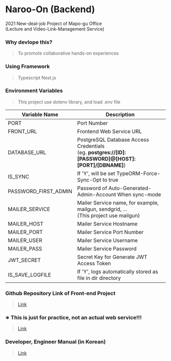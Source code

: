 # Naroo-On (Backend)

<p>
2021 New-deal-job Project of Mapo-gu Office<br/>
(Lecture and Video-Link-Management Service)
</p>

### Why devlope this?

> To promote collaborative hands-on experiences

### Using Framework

> Typescript
> Nest.js

### Environment Variables

> This project use dotenv library, and load .env file

| Variable Name        | Description                                                                                            |
| -------------------- | ------------------------------------------------------------------------------------------------------ |
| PORT                 | Port Number                                                                                            |
| FRONT_URL            | Frontend Web Service URL                                                                               |
| DATABASE_URL         | PostgreSQL Database Access Credentials<br/>(eg. **postgres://[ID]:[PASSWORD]@[HOST]:[PORT]/[DBNAME]**) |
| IS_SYNC              | If 'Y', will be set TypeORM-Force-Sync-Opt to true                                                     |
| PASSWORD_FIRST_ADMIN | Password of Auto-Generated-Admin-Account When sync-mode                                                |
| MAILER_SERVICE       | Mailer Service name, for example, mailgun, sendgrid, ...</br>(This project use mailgun)                |
| MAILER_HOST          | Mailer Service Hostname                                                                                |
| MAILER_PORT          | Mailer Service Port Number                                                                             |
| MAILER_USER          | Mailer Service Username                                                                                |
| MAILER_PASS          | Mailer Service Password                                                                                |
| JWT_SECRET           | Secret Key for Generate JWT Access Token                                                               |
| IS_SAVE_LOGFILE      | If 'Y', logs automatically stored as file in dir directory                                             |

### Github Repository Link of Front-end Project

> [Link](https://github.com/konerds/naroo-on-frontend)

### ※ This is just for practice, not an actual web service!!!

> [Link](https://naroo-on-frontend-dot-macro-market-370703.du.r.appspot.com)

### Developer, Engineer Manual (in Korean)

> [Link](https://cdn.discordapp.com/attachments/943123016659922977/1059857891256967318/naroo-on-manual-211028.pdf)
